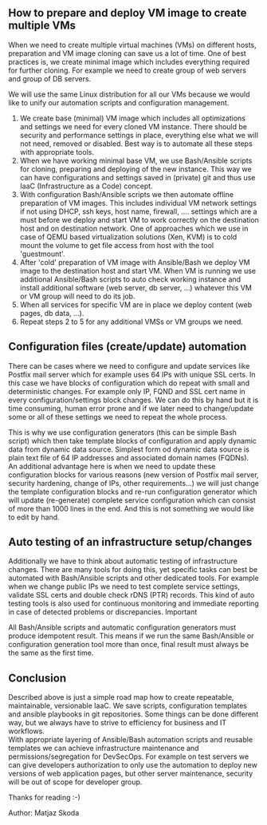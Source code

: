 ## How to prepare and deploy VM image to create multiple VMs ##

When we need to create multiple virtual machines (VMs) on different hosts, preparation and VM image cloning can save us a lot of time. One of best practices is, we create minimal image which includes everything required for further cloning. For example we need to create group of web servers and group of DB servers.

We will use the same Linux distribution for all our VMs because we would like to unify our automation scripts and configuration management. 

1. We create base (minimal) VM image which includes all optimizations and settings we need for every cloned VM instance. There should be security and performance settings in place, everything else what we will not need, removed or disabled. Best way is to automate all these steps with appropriate tools.
2. When we have working minimal base VM, we use Bash/Ansible scripts for cloning, preparing and deploying of the new instance. This way we can have configurations and settings saved in (private) git and thus use IaaC (Infrastructure as a Code) concept.
3. With configuration Bash/Ansible scripts we then automate offline preparation of VM images. This includes individual VM network settings if not using DHCP, ssh keys, host name, firewall, .... settings which are a must before we deploy and start VM to work correctly on the destination host and on destination network. One of approaches which we use in case of QEMU based virtualization solutions  (Xen, KVM) is to cold mount the volume to get file access from host with the tool 'guestmount'.
4. After 'cold' preparation of VM image with Ansible/Bash we deploy VM image to the destination host and start VM. When VM is running we use additional Ansible/Bash scripts to auto check working instance and install additional software (web server, db server, ...) whatever this VM or VM group will need to do its job.
5. When all services for specific VM are in place we deploy content (web pages, db data, ...).
6. Repeat steps 2 to 5 for any additional VMSs or VM groups we need.

## Configuration files (create/update) automation ##
There can be cases where we need to configure and update services like Postfix mail server which for example uses 64 IPs with unique SSL certs. In this case we have blocks of configuration which do repeat with small and deterministic changes. For example only IP, FQND and SSL cert name in every configuration/settings block changes. We can do this by hand but it is time consuming, human error prone and if we later need to change/update some or all of these settings we need to repeat the whole process.

This is why we use configuration generators (this can be simple Bash script) which then take template blocks of configuration and apply dynamic data from dynamic data source. Simplest form od dynamic data source is plain text file of 64 IP addresses and associated domain names (FQDNs). An additional advantage here is when we need to update these configuration blocks for various reasons (new version of Postfix mail server, security hardening, change of IPs, other requirements...) we will just change the template configuration blocks and re-run configuration generator which will update (re-generate) complete service configuration which can consist of more than 1000 lines in the end. And this is not something we would like to edit by hand.

## Auto testing of an infrastructure setup/changes ##
Additionally we have to think about automatic testing of infrastructure changes. There are many tools for doing this, yet specific tasks can best be automated with Bash/Ansible scripts and other dedicated tools. For example when we change public IPs we need to test complete service settings, validate SSL certs and double check rDNS (PTR) records. This kind of auto testing tools is also used for continuous monitoring and immediate reporting in case of detected problems or discrepancies.
Important 

All Bash/Ansible scripts and automatic configuration generators must produce idempotent result. This means if we run the same Bash/Ansible or configuration generation tool more than once, final result must always be the same as the first time.

## Conclusion ##
Described above is just a simple road map how to create repeatable, maintainable, versionable IaaC. We save scripts, configuration templates and ansible playbooks in git repositories. Some things can be done different way, but we always have to strive to efficiency for business and IT workflows.  
With appropriate layering of Ansible/Bash automation scripts and reusable templates we can achieve infrastructure maintenance and permissions/segregation for DevSecOps. For example on test servers we can give developers authorization to only use the automation to deploy new versions of web application pages, but other server maintenance, security will be out of scope for developer group.

Thanks for reading :-)

Author: Matjaz Skoda
